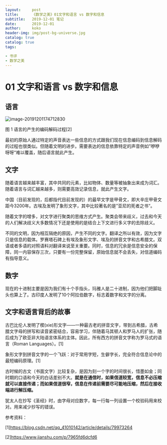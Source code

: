 ```yaml
---
layout:     post
title:     	《数学之美》01文字和语言 vs 数字和信息
subtitle:   2019-12-01 笔记
date:       2019-12-01
author:     koko
header-img: img/post-bg-universe.jpg
catalog: true
catalog: true
tags:

- 书评
- 数学之美
---
```


# 01 文字和语言 vs 数字和信息

## 语言

 ![image-20191201174712830](/Users/weijunzeng/Documents/Work/Code/image/image-20191201174712830.png)

图 1 语言的产生的编码解码过程[2]

最初的原始人通过特定的声音表达一些信息的方式跟我们现在信息编码到信息解码的过程也很类似。但随着文明的进步。需要表达的信息依靠特定的声音例如”咿咿呀呀“难以覆盖，随后语言就此产生。

## 文字

随着语言越来越丰富，其中共同的元素，比如物体、数量等被抽象出来成为词汇。随着语言与词汇越来越多，则需要高效记录信息，就此产生文字。

中国（目前发现的，后都指代目前发现的）的最早文字是甲骨文，即大辛庄甲骨文距今3200年。古埃及发明了象形文字，其中比较著名的是”亚尼的死者之书“。

随着文字的增多，对文字进行聚类的思维方式产生。聚类会带来歧义，过去和今天的人们解决歧义大多数情况下还是使用的是结合上下文进行多义字的去除歧义。

不同的文明，因为相互隔绝的原因，产生不同的文字。翻译之所以有效，因为文字只是信息的载体。罗赛塔石碑上有埃及象形文字、埃及的拼音文字和古希腊文。双语或者多语的对照语料对翻译来说至关重要。同时，信息的冗余是信息安全的保障，同一内容保存三次，只要有一份完整保留，原始信息就不会丢失，对信道编码有指导意义。

## 数字

现在的十进制主要是因为我们有十个手指头，玛雅人是二十进制，因为他们把脚趾头也算上了。古印度人发明了10个阿拉伯数字，标志着数字和文字的分离。

## 文字和语言背后的故事

古巴比伦人发明了楔(xie)形文字——一种最古老的拼音文字，带到古希腊，古希腊文字母的拼写和读音紧密结合，容易学习，伴随着马其顿人和罗马人的扩张，随后成为了欧亚非大陆语言体系的主体。因此，所有西方的拼音文字称为罗马式的语言（Roman Languages）。[1]

象形文字到拼音文字的一个飞跃：对于常用字短，生僻字长，完全符合信息论中的最短编码原理。[1]

古时候的古文（书面文字）比较复杂，是因为刻一个字的时间很长，惜墨如金；同时期的口语和今天的白话差别不大。**就是在通信时，如果信道较宽，信息不必压缩就可以直接传递；而如果信道很窄，信息在传递前需要尽可能地压缩，然后在接收端进行解压缩。**

犹太人在抄写《圣经》时，由字母对应数字，每一行每一列设置一个校验码用来校对。用来减少抄写的错误。



参考资料：

[1]https://blog.csdn.net/qq_41010142/article/details/79973264

[2]https://www.jianshu.com/p/7965fd6dcfd6